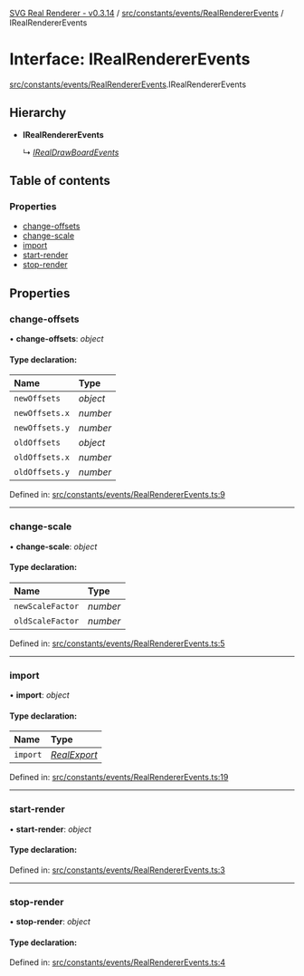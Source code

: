 [SVG Real Renderer - v0.3.14](../docs.md) / [src/constants/events/RealRendererEvents](../modules/src_constants_events_realrendererevents.md) / IRealRendererEvents

# Interface: IRealRendererEvents

[src/constants/events/RealRendererEvents](../modules/src_constants_events_realrendererevents.md).IRealRendererEvents

## Hierarchy

* **IRealRendererEvents**

  ↳ [*IRealDrawBoardEvents*](src_constants_events_realdrawboardevents.irealdrawboardevents.md)

## Table of contents

### Properties

- [change-offsets](src_constants_events_realrendererevents.irealrendererevents.md#change-offsets)
- [change-scale](src_constants_events_realrendererevents.irealrendererevents.md#change-scale)
- [import](src_constants_events_realrendererevents.irealrendererevents.md#import)
- [start-render](src_constants_events_realrendererevents.irealrendererevents.md#start-render)
- [stop-render](src_constants_events_realrendererevents.irealrendererevents.md#stop-render)

## Properties

### change-offsets

• **change-offsets**: *object*

#### Type declaration:

Name | Type |
:------ | :------ |
`newOffsets` | *object* |
`newOffsets.x` | *number* |
`newOffsets.y` | *number* |
`oldOffsets` | *object* |
`oldOffsets.x` | *number* |
`oldOffsets.y` | *number* |

Defined in: [src/constants/events/RealRendererEvents.ts:9](https://github.com/HarshKhandeparkar/svg-real-renderer/blob/e37cdda/src/constants/events/RealRendererEvents.ts#L9)

___

### change-scale

• **change-scale**: *object*

#### Type declaration:

Name | Type |
:------ | :------ |
`newScaleFactor` | *number* |
`oldScaleFactor` | *number* |

Defined in: [src/constants/events/RealRendererEvents.ts:5](https://github.com/HarshKhandeparkar/svg-real-renderer/blob/e37cdda/src/constants/events/RealRendererEvents.ts#L5)

___

### import

• **import**: *object*

#### Type declaration:

Name | Type |
:------ | :------ |
`import` | [*RealExport*](../modules/src_types_realrenderertypes.md#realexport) |

Defined in: [src/constants/events/RealRendererEvents.ts:19](https://github.com/HarshKhandeparkar/svg-real-renderer/blob/e37cdda/src/constants/events/RealRendererEvents.ts#L19)

___

### start-render

• **start-render**: *object*

#### Type declaration:

Defined in: [src/constants/events/RealRendererEvents.ts:3](https://github.com/HarshKhandeparkar/svg-real-renderer/blob/e37cdda/src/constants/events/RealRendererEvents.ts#L3)

___

### stop-render

• **stop-render**: *object*

#### Type declaration:

Defined in: [src/constants/events/RealRendererEvents.ts:4](https://github.com/HarshKhandeparkar/svg-real-renderer/blob/e37cdda/src/constants/events/RealRendererEvents.ts#L4)
